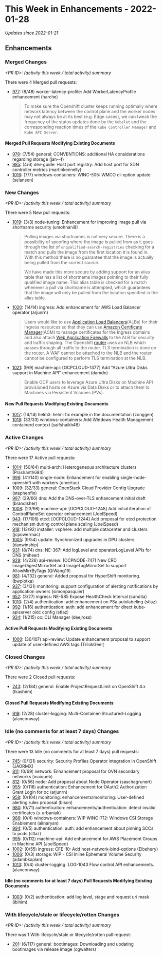 # This Week in Enhancements - 2022-01-28

*Updates since 2022-01-21*


## Enhancements

### Merged Changes

*&lt;PR ID&gt;: (activity this week / total activity) summary*

There were 4 Merged pull requests:

- [977](https://github.com/openshift/enhancements/pull/977): (8/48) worker-latency-profile: Add WorkerLatencyProfile enhancement (harche)

  > To make sure the Openshift cluster keeps running optimally where network latency between the control plane and the worker nodes may not always be at its best (e.g. Edge cases), we can tweak the frequency of the status updates done by the `Kubelet` and the corresponding reaction times of the `Kube Controller Manager` and `Kube API Server`.


#### Merged Pull Requests Modifying Existing Documents

- [978](https://github.com/openshift/enhancements/pull/978): (7/54) general: CONVENTIONS: additional HA considerations regarding storage (jan--f)
- [985](https://github.com/openshift/enhancements/pull/985): (4/6) dev-guide: Host port registry: Add host port for SDN controller metrics (martinkennelly)
- [1016](https://github.com/openshift/enhancements/pull/1016): (7/7) windows-containers: WINC-505: WMCO cli option update (selansen)

### New Changes

*&lt;PR ID&gt;: (activity this week / total activity) summary*

There were 5 New pull requests:

- [1019](https://github.com/openshift/enhancements/pull/1019): (3/3) node-tuning: Enhancement for improving image pull via shortname security (umohnani8)

  > Pulling images via shortnames is not very secure. There is a possibility of
  > spoofing where the image is pulled from as it goes through the list of `unqualified-search-registries`
  > checking for a match and pulls the image from the first location it is found in. With this method
  > there is no guarantee that the image is actually being pulled from the correct source.
  >
  > We have made this more secure by adding support for an alias table that has a list of shortname images
  > pointing to their fully qualified image name. This alias table is checked for a match whenever a pull
  > via shortname is attempted, which guarantees that the image will only be pulled from the location specified
  > in the alias table.

- [1020](https://github.com/openshift/enhancements/pull/1020): (14/14) ingress: Add enhancement for AWS Load Balancer operator (arjunrn)

  > Users would like to use [Application Load
  > Balancers](https://docs.aws.amazon.com/elasticloadbalancing/latest/application/introduction.html)(ALBs)
  > for their Ingress resources so that they can use [Amazon Certificate
  > Manager](https://aws.amazon.com/certificate-manager/)(ACM) to manage
  > certificates for the Ingress domains and also attach [Web Application
  > Firewalls](https://aws.amazon.com/waf/) to the ALB for security and traffic
  > shaping. The Openshift [router](github.com/openshift/router) uses an NLB which
  > passes through all traffic to the router. TLS termination is done on the router.
  > A WAF cannot be attached to the NLB and the router cannot be configured to
  > perform TLS termination at the NLB.

- [1021](https://github.com/openshift/enhancements/pull/1021): (9/9) machine-api: [OCPCLOUD-1377] Add "Azure Ultra Disks support in Machine API" enhancement (damdo)

  > Enable OCP users to leverage Azure Ultra Disks on Machine API provisioned hosts on Azure via Data Disks or to attach them to Machines via Persistent Volumes (PVs).


#### New Pull Requests Modifying Existing Documents

- [1017](https://github.com/openshift/enhancements/pull/1017): (14/14) helm3: helm: fix example in the documentation (zonggen)
- [1018](https://github.com/openshift/enhancements/pull/1018): (33/33) windows-containers: Add Windows Health Management containerd context (saifshaikh48)

### Active Changes

*&lt;PR ID&gt;: (activity this week / total activity) summary*

There were 17 Active pull requests:

- [1014](https://github.com/openshift/enhancements/pull/1014): (50/64) multi-arch: Heterogeneous architecture clusters (Prashanth684)
- [996](https://github.com/openshift/enhancements/pull/996): (41/140) single-node: Enhancement for enabling single-node-openshift with workers (omertuc)
- [1009](https://github.com/openshift/enhancements/pull/1009): (32/33) general: OpenStack Cloud Provider Config Upgrade (stephenfin)
- [987](https://github.com/openshift/enhancements/pull/987): (29/66) dns: Add the DNS-over-TLS enhancement initial draft (brandisher)
- [1008](https://github.com/openshift/enhancements/pull/1008): (23/98) machine-api: [OCPCLOUD-1248] Add initial iteration of ControlPlaneSet operator enhancement (JoelSpeed)
- [943](https://github.com/openshift/enhancements/pull/943): (17/106) etcd: [OCPCLOUD-1244] Add proposal for etcd protection mechanism during control plane scaling (JoelSpeed)
- [918](https://github.com/openshift/enhancements/pull/918): (13/92) installer: vsphere: add multiple datacenter and clusters (jcpowermac)
- [1005](https://github.com/openshift/enhancements/pull/1005): (9/54) update: Synchronized upgrades in DPU clusters (danwinship)
- [931](https://github.com/openshift/enhancements/pull/931): (8/74) dns: NE-367: Add logLevel and operatorLogLevel APIs for DNS  (miheer)
- [929](https://github.com/openshift/enhancements/pull/929): (4/226) api-review: [OCPNODE-747] New CRD ImageDigestMirrorSet and ImageTagMirrorSet to support AllowMirrByTags (QiWang19)
- [981](https://github.com/openshift/enhancements/pull/981): (4/132) general: Added proposal for HyperShift monitoring. (bwplotka)
- [937](https://github.com/openshift/enhancements/pull/937): (3/131) monitoring: support configuration of alerting notifications by application owners (simonpasquier)
- [952](https://github.com/openshift/enhancements/pull/952): (3/27) ingress: NE-585 Expose HealthCheck Interval (candita)
- [1010](https://github.com/openshift/enhancements/pull/1010): (2/4) authentication: add enhancement on PSa autolabeling (stlaz)
- [992](https://github.com/openshift/enhancements/pull/992): (1/16) authentication: auth: add enhancement for direct kube-apiserver oidc config (stlaz)
- [924](https://github.com/openshift/enhancements/pull/924): (1/215) oc: CLI Manager (deejross)

#### Active Pull Requests Modifying Existing Documents

- [1000](https://github.com/openshift/enhancements/pull/1000): (30/107) api-review: Update enhancement proposal to support update of user-defined AWS tags  (TrilokGeer)

### Closed Changes

*&lt;PR ID&gt;: (activity this week / total activity) summary*

There were 2 Closed pull requests:

- [243](https://github.com/openshift/enhancements/pull/243): (2/184) general: Enable ProjectRequestLimit on OpenShift 4.x (tkashem)

#### Closed Pull Requests Modifying Existing Documents

- [919](https://github.com/openshift/enhancements/pull/919): (2/28) cluster-logging: Multi-Container-Structured-Logging (alanconway)

### Idle (no comments for at least 7 days) Changes

*&lt;PR ID&gt;: (activity this week / total activity) summary*

There were 13 Idle (no comments for at least 7 days) pull requests:

- [745](https://github.com/openshift/enhancements/pull/745): (0/131) security: Security Profiles Operator integration in OpenShift (JAORMX)
- [811](https://github.com/openshift/enhancements/pull/811): (0/69) network: Enhancement proposal for OVN secondary networks (maiqueb)
- [812](https://github.com/openshift/enhancements/pull/812): (0/56) node: Add proposal about Node Operator (saschagrunert)
- [955](https://github.com/openshift/enhancements/pull/955): (0/118) authentication: Enhancement for OAuth2 Authorization Grant Login for oc (arjunrn)
- [958](https://github.com/openshift/enhancements/pull/958): (0/104) monitoring: enhancements/monitoring: User-defined alerting rules proposal (bison)
- [980](https://github.com/openshift/enhancements/pull/980): (0/71) authentication: enhancements/authentication: detect invalid certificates (s-urbaniak)
- [986](https://github.com/openshift/enhancements/pull/986): (0/4) windows-containers: WIP WINC-712: Windows CSI Storage Enablement (alinaryan)
- [994](https://github.com/openshift/enhancements/pull/994): (0/5) authentication: auth: add enhancement about pinning SCCs to pods (stlaz)
- [995](https://github.com/openshift/enhancements/pull/995): (0/112) machine-api: Add enhancement for AWS Placement Groups in Machine API (JoelSpeed)
- [1002](https://github.com/openshift/enhancements/pull/1002): (0/55) ingress: CFE-10: Add host-network-bind-options (Elbehery)
- [1006](https://github.com/openshift/enhancements/pull/1006): (0/3) storage: WIP - CSI Inline Ephemeral Volume Security (adambkaplan)
- [1013](https://github.com/openshift/enhancements/pull/1013): (0/4) cluster-logging: LOG-1043 Flow control API enhancements. (alanconway)

#### Idle (no comments for at least 7 days) Pull Requests Modifying Existing Documents

- [1003](https://github.com/openshift/enhancements/pull/1003): (0/2) authentication: add log level, stage and request uri mask (ibihim)

### With lifecycle/stale or lifecycle/rotten Changes

*&lt;PR ID&gt;: (activity this week / total activity) summary*

There was 1 With lifecycle/stale or lifecycle/rotten pull request:

- [201](https://github.com/openshift/enhancements/pull/201): (6/117) general: bootimages: Downloading and updating bootimages via release image (cgwalters)
